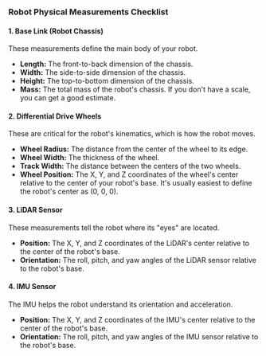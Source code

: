 ### **Robot Physical Measurements Checklist**

#### **1. Base Link (Robot Chassis)**
These measurements define the main body of your robot.

* **Length:** The front-to-back dimension of the chassis.
* **Width:** The side-to-side dimension of the chassis.
* **Height:** The top-to-bottom dimension of the chassis.
* **Mass:** The total mass of the robot's chassis. If you don't have a scale, you can get a good estimate.

#### **2. Differential Drive Wheels**
These are critical for the robot's kinematics, which is how the robot moves.

* **Wheel Radius:** The distance from the center of the wheel to its edge.
* **Wheel Width:** The thickness of the wheel.
* **Track Width:** The distance between the centers of the two wheels.
* **Wheel Position:** The X, Y, and Z coordinates of the wheel's center relative to the center of your robot's base. It's usually easiest to define the robot's center as (0, 0, 0).

#### **3. LiDAR Sensor**
These measurements tell the robot where its "eyes" are located.

* **Position:** The X, Y, and Z coordinates of the LiDAR's center relative to the center of the robot's base.
* **Orientation:** The roll, pitch, and yaw angles of the LiDAR sensor relative to the robot's base.

#### **4. IMU Sensor**
The IMU helps the robot understand its orientation and acceleration.

* **Position:** The X, Y, and Z coordinates of the IMU's center relative to the center of the robot's base.
* **Orientation:** The roll, pitch, and yaw angles of the IMU sensor relative to the robot's base.
